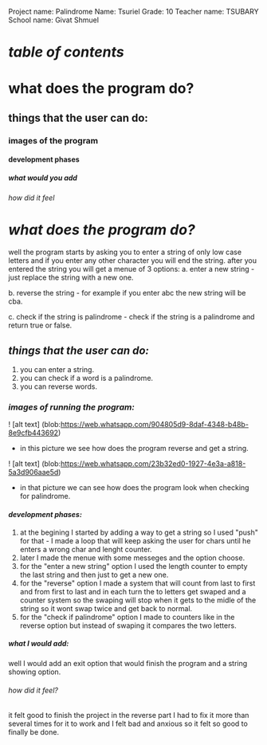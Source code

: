 Project name: Palindrome
Name: Tsuriel
Grade: 10
Teacher name: TSUBARY
School name: Givat Shmuel

# *table of contents*

# what does the program do? 
## things that the user can do: 
### images of the program
#### development phases
##### what would you add
###### how did it feel
  
# *what does the program do?*
well the program starts by asking you to enter a string of only low case
letters and if you enter any other character you will end the string.
after you entered the string  you will get a menue of 3 options:
a. enter a new string - just replace the string with a new one.

b. reverse the string - for example if you enter abc the new string will be cba.

c. check if the string is palindrome - check if the string is a palindrome and return true or false.


## *things that the user can do:*
1. you can enter a string.
2. you can check if a word is a palindrome.
3. you can reverse words.


### *images of running the program:*

! [alt text] (blob:https://web.whatsapp.com/904805d9-8daf-4348-b48b-8e9cfb443692)
- in this picture we see how does the program reverse and get a string.  


! [alt text] (blob:https://web.whatsapp.com/23b32ed0-1927-4e3a-a818-5a3d906aae5d)
- in that picture we can see how does the program look when checking for palindrome.

#### *development phases:*
1. at the begining I started by adding a way to get a string so I used  "push" for that - I made a loop that will keep asking the user for chars
until he enters a wrong char and lenght counter.
2. later I made the menue with some messeges and the option choose.
3. for the "enter a new string" option I used the length counter to
empty the last string and then just to get a new one.
4. for the "reverse" option I made a system that will count from last
to first and from first to last and in each turn the to letters
get swaped and a counter system so the swaping will stop when it gets
to the midle of the string so it wont swap twice and get back to normal.
5. for the "check if palindrome" option I made to counters like in the reverse option but instead of swaping it compares the two letters.

##### *what I would add:*
well I would add an exit option that would finish the program and a
string showing option.

###### *how did it feel?*
it felt good to finish the project
in the reverse part I had to fix it more than several times
for it to work and I felt bad and anxious
 so it felt so good to finally be done.
